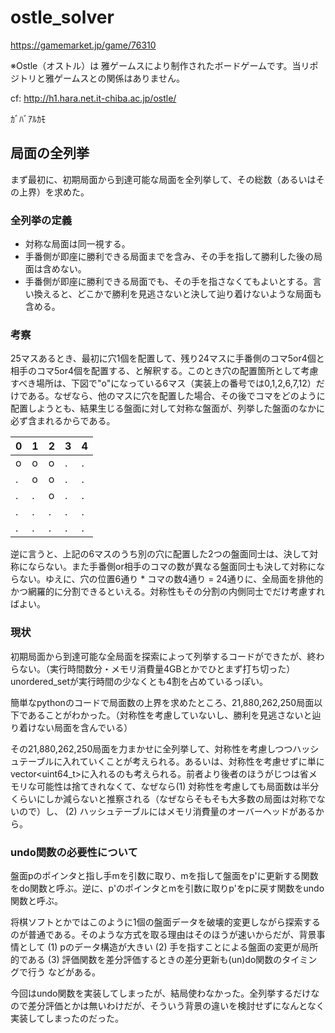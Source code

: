 # ostle_solver

https://gamemarket.jp/game/76310

※Ostle（オストル）は 雅ゲームスにより制作されたボードゲームです。当リポジトリと雅ゲームスとの関係はありません。

cf:
http://h1.hara.net.it-chiba.ac.jp/ostle/

ｶﾞﾊﾞｱﾙｶﾓ

## 局面の全列挙

まず最初に、初期局面から到達可能な局面を全列挙して、その総数（あるいはその上界）を求めた。

### 全列挙の定義

- 対称な局面は同一視する。
- 手番側が即座に勝利できる局面までを含み、その手を指して勝利した後の局面は含めない。
- 手番側が即座に勝利できる局面でも、その手を指さなくてもよいとする。言い換えると、どこかで勝利を見逃さないと決して辿り着けないような局面も含める。

### 考察

25マスあるとき、最初に穴1個を配置して、残り24マスに手番側のコマ5or4個と相手のコマ5or4個を配置する、と解釈する。このとき穴の配置箇所として考慮すべき場所は、下図で"o"になっている6マス（実装上の番号では0,1,2,6,7,12）だけである。なぜなら、他のマスに穴を配置した場合、その後でコマをどのように配置しようとも、結果生じる盤面に対して対称な盤面が、列挙した盤面のなかに必ず含まれるからである。

| 0 | 1 | 2 | 3 | 4 |
|---|---|---|---|---|
| o | o | o | . | . |
| . | o | o | . | . |
| . | . | o | . | . |
| . | . | . | . | . |
| . | . | . | . | . |

逆に言うと、上記の6マスのうち別の穴に配置した2つの盤面同士は、決して対称にならない。また手番側or相手のコマの数が異なる盤面同士も決して対称にならない。ゆえに、穴の位置6通り * コマの数4通り = 24通りに、全局面を排他的かつ網羅的に分割できるといえる。対称性もその分割の内側同士でだけ考慮すればよい。

### 現状

初期局面から到達可能な全局面を探索によって列挙するコードができたが、終わらない。（実行時間数分・メモリ消費量4GBとかでひとまず打ち切った）unordered_setが実行時間の少なくとも4割を占めているっぽい。

簡単なpythonのコードで局面数の上界を求めたところ、21,880,262,250局面以下であることがわかった。（対称性を考慮していないし、勝利を見逃さないと辿り着けない局面を含んでいる）

その21,880,262,250局面を力まかせに全列挙して、対称性を考慮しつつハッシュテーブルに入れていくことが考えられる。あるいは、対称性を考慮せずに単にvector<uint64_t>に入れるのも考えられる。前者より後者のほうがじつは省メモリな可能性は捨てきれなくて、なぜなら(1) 対称性を考慮しても局面数は半分くらいにしか減らないと推察される（なぜならそもそも大多数の局面は対称でないので）し、 (2) ハッシュテーブルにはメモリ消費量のオーバーヘッドがあるから。

### undo関数の必要性について

盤面pのポインタと指し手mを引数に取り、mを指して盤面をp'に更新する関数をdo関数と呼ぶ。逆に、p'のポインタとmを引数に取りp'をpに戻す関数をundo関数と呼ぶ。

将棋ソフトとかではこのように1個の盤面データを破壊的変更しながら探索するのが普通である。そのような方式を取る理由はそのほうが速いからだが、背景事情として (1) pのデータ構造が大きい (2) 手を指すことによる盤面の変更が局所的である (3) 評価関数を差分評価するときの差分更新も(un)do関数のタイミングで行う などがある。

今回はundo関数を実装してしまったが、結局使わなかった。全列挙するだけなので差分評価とかは無いわけだが、そういう背景の違いを検討せずになんとなく実装してしまったのだった。
